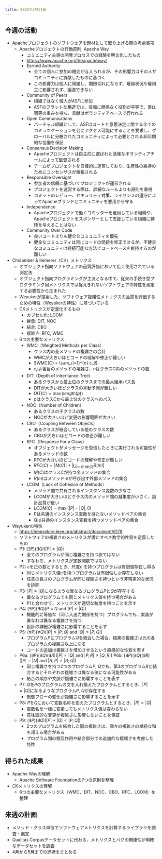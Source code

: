 ```yaml
---
title: 2025年5月31日
---
```

## 今週の活動
- Apacheプロジェクトのソフトウェアを題材として取り上げる際の考慮事項
	- Apacheプロジェクトの行動原則: Apache Way
		- コミュニティ主導の開発プロセスでの経験を明文化したもの
		- https://www.apache.org/theapacheway/
		- Earned Authority
			- 全ての個人に参加の機会が与えられるが、その影響力はその人がコミュニティに貢献したものに基づく
			- この影響力は個人に帰属し、期限切れにならず、雇用状況や雇用主に影響されず、譲渡できない
		- Community of Peers
			- 組織ではなく個人がASFに参加
			- ASFのフラットな構造では、役職に関係なく役割が平等で、票は同等の重みを持ち、貢献はボランティアベースで行われる
		- Open Communications
			- バーチャル組織として、ASFはコードと意思決定に関する全てのコミュニケーションを公にアクセス可能にすることを要求し、グローバルに分散されたコミュニティによって必要とされる非同期的な協働を保証
		- Consensus Decision Making
			- Apacheプロジェクトは自主的に選ばれた活発なボランティアチームによって監督される
			- チームがプロジェクトを自律的に運営しており、生産性の維持のためにコンセンサスが重視される
		- Responsible Oversight
			- 参加者の信頼に基づいてプロジェクトが運営される
			- プロジェクトを運営する際は、詳細なルールよりも原則を重視
			- コミットのレビュー、セキュリティ対策、ライセンスの遵守によってApacheブランドとコミュニティを悪用から守る
		- Independence
			- Apacheプロジェクトで働くコミッターを雇用している組織や、Apacheプロジェクトをスポンサーとして支援している組織に特権を与えることはない
		- Community Over Code
			- 良いコードよりも健全なコミュニティを優先
			- 健全なコミュニティは常にコードの問題を修正できるが、不健全なコミュニティは持続可能な方法でコードベースを維持するのが難しい
- Chidamber & Kemerer（CK）メトリクス
	- オブジェクト指向ソフトウェアの品質評価において広く使用されている測定法
	- オブジェクト指向プログラミングが主流となる中で、従来の手続き型プログラミング用メトリクスでは捉えきれないソフトウェアの特性を測定する必要性から生まれた
	- Weyukerが提案した、ソフトウェア複雑性メトリクスの品質を評価するための特性（Weyukerの特性）に基づいている
	- CKメトリクスが定量化するもの
		- カプセル化: LCOM
		- 継承: DIT, NOC
		- 結合: CBO
		- 複雑さ: RFC, WMC
	- 6つの主要なメトリクス
		- WMC（Weighted Methods per Class）
			- クラス内の全メソッドの複雑さの合計
			- WMCが大きいほどコードの理解や修正が難しい
			- $WMC(C) = \sum_{i=1}^{n} c_i$
			- $c_i$は$i$番目のメソッドの複雑さ、$n$はクラスC内のメソッドの数
		- DIT（Depth of inheritance Tree）
			- あるクラスから最上位のクラスまでの最大継承パス長
			- DITが大きいほどクラスの挙動予測が難しい
			- $DIT(C) = \max(length(p))$
			- pはクラスCから最上位のクラスへのパス
		- NOC（Number of Children）
			- あるクラスの子クラスの数
			- NOCが大きいほど変更の影響範囲が大きい
		- CBO（Coupling Between Objects）
			- あるクラスが結合している他のクラスの数
			- CBOが大きいほどコードの修正が難しい
		- RFC（Response For a Class）
			- オブジェクトがメッセージを受信したときに実行される可能性があるメソッドの数
			- RFCが大きいほどコードの理解や修正が難しい
			- $RFC(C) = |M(C)| + |\bigcup_{m \in M(C)} R(m)|$
			- $M(C)$はクラスCが持つ全メソッドの集合
			- $R(m)$はメソッドmが呼び出す外部メソッドの集合
		- LCOM（Lack of Cohesion of Methods）
			- メソッド間で共有されるインスタンス変数の少なさ
			- LCOMが大きいほどクラス内のメソッド間の凝集度が小さく、設計品質が低い
			- $LCOM(C) = \max(|P| - |Q|, 0)$
			- Pは共通のインスタンス変数を持たないメソッドペアの集合
			- Qは共通のインスタンス変数を持つメソッドペアの集合
- Weyukerの特性
	- https://ieeexplore.ieee.org/abstract/document/6178
	- ソフトウェアの複雑さのメトリクスが満たすべき数学的性質を定義したもの
	- P1: $(\exists P)(\exists Q) (|P| \neq |Q|)$
		- 全てのプログラムが同じ複雑さを持つ訳ではない
		- すなわち、メトリクスが定数関数ではない
	- P2: $c$を正の数とするとき、尺度$c$ を持つプログラムは有限個存在し得る
		- 同じメトリクス値$c$を持つプログラムは有限個しか存在しない
		- 任意の長さのプログラムが同じ複雑さを持つという非現実的な状況を排除
	- P3: $|P| = |Q|$になるような異なるプログラム$P$と$Q$が存在する
		- 異なるプログラムでも同じメトリクス値を持つ場合がある
		- P1と合わせて、メトリクスが適切な粒度を持つことを示す
	- P4: $(\exists P)(\exists Q) (P \equiv Q \text{ and } |P| \neq |Q|)$
		- 機能的に等価な（同じ入出力関係を持つ）プログラムでも、実装が異なれば異なる複雑さを持つ
		- 設計の詳細が複雑さに影響することを示す
	- P5: $(\forall P)(\forall Q)(|P| \leq |P; Q| \text{ and } |Q| \leq |P; Q|)$
		- プログラム$P$にプログラム$Q$を統合した場合、結果の複雑さは元の各プログラムの複雑さ以上になる
		- コードの追加は複雑さを増加させるという直感的な性質を表す
	- P6a: $(\exists P)(\exists Q)(\exists R) (|P| = |Q| \text{ and } |P; R| \neq |Q; R|)$
	  P6b: $(\exists P)(\exists Q)(\exists R) (|P| = |Q| \text{ and } |R; P| \neq |R; Q|)$
		- 同じ複雑さを持つ2つのプログラム$P$, $Q$でも、第3のプログラム$R$と結合するとそれぞれの複雑さは異なる値になる可能性がある
		- 結合の順序や文脈が複雑さに影響することを表す
	- P7: $Q$を$P$のプログラムの文を入れ換えたプログラムとするとき、$|P| \neq |Q|$になるようなプログラム$P$, $Q$が存在する
		- 制御フローの変化が複雑さに影響することを示す
	- P8: $P$を$Q$において変数名称を変えたプログラムとするとき、$|P| = |Q|$
		- 変数名を一様に変更してもメトリクス値は変わらない
		- 意味論的な変更が複雑さに影響しないことを保証
	- P9: $(\exists P)(\exists Q) (|P| + |Q| < |P; Q|)$
		- 2つのプログラムを結合した際の複雑さは、個々の複雑さの単純な和を超える場合がある
		- プログラム間の相互作用や結合部分での追加的な複雑さを考慮した特性
## 得られた成果
- Apache Wayの理解
	- Apache Software Foundationの7つの原則を整理
- CKメトリクスの理解
	- 6つの主要なメトリクス（WMC、DIT、NOC、CBO、RFC、LCOM）を整理
## 来週の計画
- メソッド・クラス単位でソフトウェアメトリクスを計算するライブラリを調査・選定
- Qualitas Corpusデータセットに代わる、メトリクスとバグの関連性が明確なデータセットを調査
- 4月から5月までの進捗をまとめる